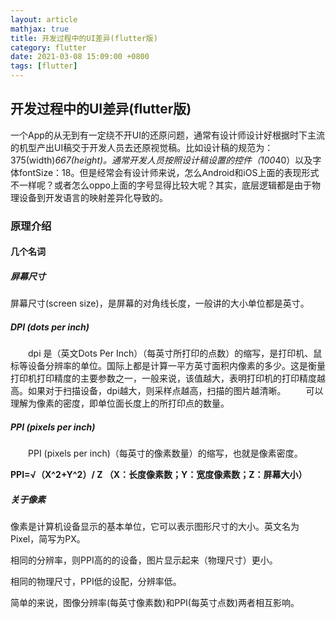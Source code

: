 ```yaml
---
layout: article
mathjax: true
title: 开发过程中的UI差异(flutter版)
category: flutter
date: 2021-03-08 15:09:00 +0800
tags: [flutter]
---
```


## 开发过程中的UI差异(flutter版)

一个App的从无到有一定绕不开UI的还原问题，通常有设计师设计好根据时下主流的机型产出UI稿交于开发人员去还原视觉稿。比如设计稿的规范为：375(width)*667(height)。通常开发人员按照设计稿设置的控件（100*40）以及字体fontSize：18。但是经常会有设计师来说，怎么Android和iOS上面的表现形式不一样呢？或者怎么oppo上面的字号显得比较大呢？其实，底层逻辑都是由于物理设备到开发语言的映射差异化导致的。

### 原理介绍

#### 几个名词

##### 屏幕尺寸

屏幕尺寸(screen size)，是屏幕的对角线长度，一般讲的大小单位都是英寸。

##### DPI (dots per inch)

　　dpi 是（英文Dots Per Inch）（每英寸所打印的点数）的缩写，是打印机、鼠标等设备分辨率的单位。国际上都是计算一平方英寸面积内像素的多少。这是衡量打印机打印精度的主要参数之一，一般来说，该值越大，表明打印机的打印精度越高。如果对于扫描设备，dpi越大，则采样点越高，扫描的图片越清晰。
　　可以理解为像素的密度，即单位面长度上的所打印点的数量。

##### PPI (pixels per inch)

　　PPI (pixels per inch)（每英寸的像素数量）的缩写，也就是像素密度。

**PPI=√（X^2+Y^2）/ Z （X：长度像素数；Y：宽度像素数；Z：屏幕大小）**



##### 关于像素

像素是计算机设备显示的基本单位，它可以表示图形尺寸的大小。英文名为Pixel，简写为PX。

相同的分辨率，则PPI高的的设备，图片显示起来（物理尺寸）更小。

相同的物理尺寸，PPI低的设配，分辨率低。

简单的来说，图像分辨率(每英寸像素数)和PPI(每英寸点数)两者相互影响。









